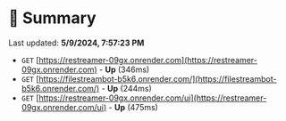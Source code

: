 # 📖 Summary
Last updated: **5/9/2024, 7:57:23 PM**

- `GET` [https://restreamer-09gx.onrender.com](https://restreamer-09gx.onrender.com) - **Up** (346ms)
- `GET` [https://filestreambot-b5k6.onrender.com/](https://filestreambot-b5k6.onrender.com/) - **Up** (244ms)
- `GET` [https://restreamer-09gx.onrender.com/ui](https://restreamer-09gx.onrender.com/ui) - **Up** (475ms)
